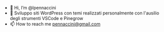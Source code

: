 - 👋 Hi, I’m @lpennaccini
- 👀 Sviluppo siti WordPress con temi realizzati personalmente con l'ausilio degli strumenti VSCode e Pinegrow
- 📫 How to reach me pennaccini@gmail.com

<!---
lpennaccini/lpennaccini is a ✨ special ✨ repository because its `README.md` (this file) appears on your GitHub profile.
You can click the Preview link to take a look at your changes.
--->
